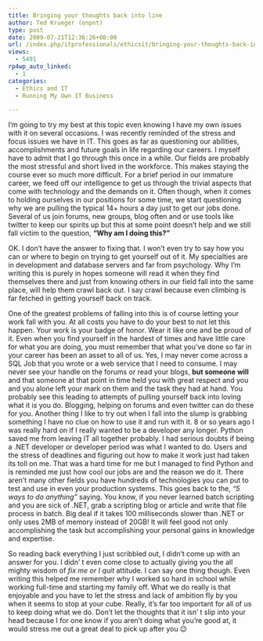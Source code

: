 ```yaml
---
title: Bringing your thoughts back into line
author: Ted Krueger (onpnt)
type: post
date: 2009-07-21T12:36:26+00:00
url: /index.php/itprofessionals/ethicsit/bringing-your-thoughts-back-into-line-1/
views:
  - 5491
rp4wp_auto_linked:
  - 1
categories:
  - Ethics and IT
  - Running My Own IT Business

---
```

I&#8217;m going to try my best at this topic even knowing I have my own issues with it on several occasions. I was recently reminded of the stress and focus issues we have in IT. This goes as far as questioning our abilities, accomplishments and future goals in life regarding our careers. I myself have to admit that I go through this once in a while. Our fields are probably the most stressful and short lived in the workforce. This makes staying the course ever so much more difficult. For a brief period in our immature career, we feed off our intelligence to get us through the trivial aspects that come with technology and the demands on it. Often though, when it comes to holding ourselves in our positions for some time, we start questioning why we are pulling the typical 14+ hours a day just to get our jobs done. Several of us join forums, new groups, blog often and or use tools like twitter to keep our spirits up but this at some point doesn&#8217;t help and we still fall victim to the question, **&#8220;Why am I doing this?&#8221;**

OK. I don&#8217;t have the answer to fixing that. I won&#8217;t even try to say how you can or where to begin on trying to get yourself out of it. My specialties are in development and database servers and far from psychology. Why I&#8217;m writing this is purely in hopes someone will read it when they find themselves there and just from knowing others in our field fall into the same place, will help them crawl back out. I say crawl because even climbing is far fetched in getting yourself back on track. 

One of the greatest problems of falling into this is of course letting your work fall with you. At all costs you have to do your best to not let this happen. Your work is your badge of honor. Wear it like one and be proud of it. Even when you find yourself in the hardest of times and have little care for what you are doing, you must remember that what you&#8217;ve done so far in your career has been an asset to all of us. Yes, I may never come across a SQL Job that you wrote or a web service that I need to consume. I may never see your handle on the forums or read your blogs, **but someone will** and that someone at that point in time held you with great respect and you and you alone left your mark on them and the task they had at hand. You probably see this leading to attempts of pulling yourself back into loving what it is you do. Blogging, helping on forums and even twitter can do these for you. Another thing I like to try out when I fall into the slump is grabbing something I have no clue on how to use it and run with it. 8 or so years ago I was really hard on if I really wanted to be a developer any longer. Python saved me from leaving IT all together probably. I had serious doubts if being a .NET developer or developer period was what I wanted to do. Users and the stress of deadlines and figuring out how to make it work just had taken its toll on me. That was a hard time for me but I managed to find Python and is reminded me just how cool our jobs are and the reason we do it. There aren’t many other fields you have hundreds of technologies you can put to test and use in even your production systems. This goes back to the, _“5 ways to do anything”_ saying. You know, if you never learned batch scripting and you are sick of .NET, grab a scripting blog or article and write that file process in batch. Big deal if it takes 100 milliseconds slower than .NET or only uses 2MB of memory instead of 20GB! It will feel good not only accomplishing the task but accomplishing your personal gains in knowledge and expertise. 

So reading back everything I just scribbled out, I didn’t come up with an answer for you. I didn’ t even come close to actually giving you the all mighty wisdom of _fix me or I quit_ attitude. I can say one thing though. Even writing this helped me remember why I worked so hard in school while working full-time and starting my family off. What we do really is that enjoyable and you have to let the stress and lack of ambition fly by you when it seems to stop at your cube. Really, it’s far too important for all of us to keep doing what we do. Don’t let the thoughts that it isn’ t slip into your head because I for one know if you aren’t doing what you’re good at, it would stress me out a great deal to pick up after you 😉